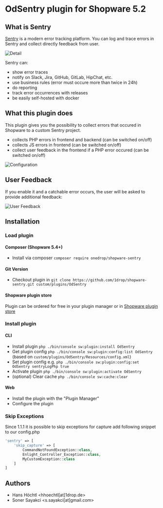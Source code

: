 # OdSentry plugin for Shopware 5.2

## What is Sentry
[Sentry](https://sentry.io) is a modern error tracking platform. You can log and trace errors in Sentry and collect directly feedback from user.

![Detail](https://drive.google.com/uc?export=view&id=0B_KpXXAo-7I-aWo5Mi1DWkxqNzg)

Sentry can:

* show error traces
* notify on Slack, Jira, GitHub, GitLab, HipChat, etc.
* use business rules (error must occure more than twice in 24h)
* do reporting
* track error occurrences with releases
* be easily self-hosted with docker

## What this plugin does

This plugin gives you the possibility to collect errors that occured in Shopware to a custom Sentry project.

* collects PHP errors in frontend and backend (can be switched on/off)
* collects JS errors in frontend (can be switched on/off)
* collect user feedback in the frontend if a PHP error occured (can be switched on/off)

![Configuration](https://drive.google.com/uc?export=view&id=0B_KpXXAo-7I-ZkxqLUFTZ1UxNnc)

## User Feedback

If you enable it and a catchable error occurs, the user will be asked to provide additional feedback:

![User Feedback](https://drive.google.com/uc?export=view&id=0B_KpXXAo-7I-Q29RMHZzZkd1T0k)

## Installation

### Load plugin

#### Composer (Shopware 5.4+)

* Install via composer `composer require onedrop/shopware-sentry`

#### Git Version

* Checkout plugin in `git clone https://github.com/1drop/shopware-sentry.git custom/plugins/OdSentry`

#### Shopware plugin store

Plugin can be ordered for free in your plugin manager or in [Shopware plugin store](https://store.shopware.com/ods3018122618489f/sentry.html)

### Install plugin

#### CLI

* Install plugin `php ./bin/console sw:plugin:install OdSentry`
* Get plugin config  `php ./bin/console sw:plugin:config:list OdSentry` (based on `custom/plugins/OdSentry/Resources/config.xml`)
* Set plugin config e.g. `php ./bin/console sw:plugin:config:set OdSentry sentryLogPhp true`
* Activate plugin `php ./bin/console sw:plugin:activate OdSentry`
* (optional) Clear cache `php ./bin/console sw:cache:clear`

#### Web
* Install the plugin with the "Plugin Manager"
* Configure the plugin

### Skip Exceptions
Since 1.1.1 it is possible to skip exceptions for capture add following snippet to our config.php
````php
'sentry' => [
    'skip_capture' => [
        CommandNotFoundException::class,
        Enlight_Controller_Exception::class,
        MyCustomException::class
    ]
]
````

## Authors

* Hans Höchtl <hhoechtl[at]1drop.de>
* Soner Sayakci <s.sayakci[at]gmail.com>
